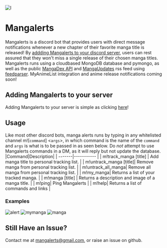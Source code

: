 ![l](https://imgur.com/nMiqX4V.png)
# Mangalerts
Mangalerts is a discord bot that provides users with direct message notifications whenever a new chapter of their favorite manga title is released! By [addding Mangalerts to your discord server](https://discord.com/api/oauth2/authorize?client_id=852814525886758922&permissions=0&scope=bot), users can rest assured that they won't miss a single release of their chosen manga titles. Mangalerts runs using a cloudbased MongoDB database and pymongo, as well as the public [MangaDex API](https://api.mangadex.org/docs.html) and [MangaUpdates](https://www.mangaupdates.com/index.html) rss feed using [feedparser](https://pythonhosted.org/feedparser/index.html). MyAnimeList integration and anime release notifications coming soon!
## Adding Mangalerts to your server
Adding Mangalerts to your server is simple as clicking [here](https://discord.com/api/oauth2/authorize?client_id=852814525886758922&permissions=0&scope=bot)!
## Usage
Like most other discord bots, manga alerts runs by typing in any whitelisted channel m![`command`] \<`args`>\, in which command is the name of the `command` and `args` is what is to be passed in as seen below. Do *not* attempt to use Mangalerts commands in a DM, as it will reply but not update the database.
|Command|Description|
| -------|----------- |
| m!track_manga [title] | Add manga title to personal tracking list. |
| m!untrack_manga [title]| Remove manga from personal tracking list. |
| m!untrack_all_manga| Remove all manga from personal tracking list. |
| m!my_manga| Returns a list of your tracked manga. |
| m!manga [title] | Returns a description and image of a manga title. |
| m!ping| Ping Mangalerts |
| m!help| Returns a list of commands and links |

### Examples
![alert](https://i.imgur.com/LRO6RgT.png) ![mymanga](https://i.imgur.com/zX3iyat.png) ![manga](https://i.imgur.com/mcohc3e.png)

## Still Have an Issue?
Contact me at mangalerts@gmail.com, or raise an issue on github.
